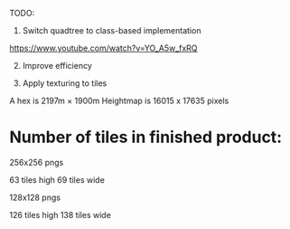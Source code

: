 TODO:

1. Switch quadtree to class-based implementation

https://www.youtube.com/watch?v=YO_A5w_fxRQ

2. Improve efficiency

3. Apply texturing to tiles

A hex is 2197m × 1900m
Heightmap is 16015 x 17635 pixels

# Number of tiles in finished product:

256x256 pngs

63 tiles high
69 tiles wide

128x128 pngs

126 tiles high
138 tiles wide

